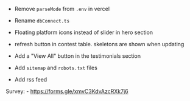 - Remove `parseMode` from `.env` in vercel
- Rename `dbConnect.ts`

- Floating platform icons instead of slider in hero section

- refresh button in contest table. skeletons are shown when updating
- Add a "View All" button in the testimonials section

- Add `sitemap` and `robots.txt` files
- Add rss feed

Survey: - https://forms.gle/xmvC3KdvAzcRXk7j6
